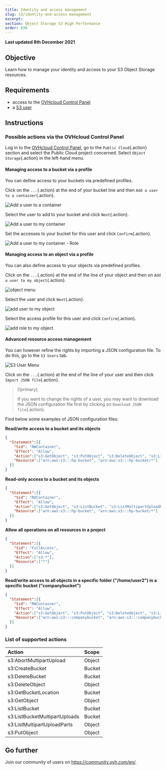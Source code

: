 ```yaml
---
title: Identity and access management
slug: s3/identity-and-access-management
excerpt:
section: Object Storage S3 High Performance
order: 030
---
```


**Last updated 8th December 2021**

## Objective

Learn how to manage your identity and access to your S3 Object Storage resources.

## Requirements

- access to the [OVHcloud Control Panel](https://ca.ovh.com/auth/?action=gotomanager&from=https://www.ovh.com/ca/en/&ovhSubsidiary=ca)
- a [S3 user](https://docs.ovh.com/ca/en/storage/s3/getting-started-with-s3/)

## Instructions

### Possible actions via the OVHcloud Control Panel

Log in to the [OVHcloud Control Panel](https://ca.ovh.com/auth/?action=gotomanager&from=https://www.ovh.com/ca/en/&ovhSubsidiary=ca), go to the `Public Cloud`{.action} section and select the Public Cloud project concerned. Select `Object Storage`{.action} in the left-hand menu.

#### Managing access to a bucket via a profile

You can define access to your buckets via predefined profiles.

Click on the `...`{.action} at the end of your bucket line and then `Add a user to a container`{.action}.

![Add a user to a container](images/HighPerf-Identity-and-Access-Management-20211110113315479.png)

Select the user to add to your bucket and click `Next`{.action}.

![Add a user to my container](images/HighPerf-Identity-and-Access-Management-20211110113404779.png)

Set the accesses to your bucket for this user and click `Confirm`{.action}.

![Add a user to my container - Role](images/HighPerf-Identity-and-Access-Management-20211110113419531.png)

#### Managing access to an object via a profile

You can also define access to your objects via predefined profiles.

Click on the `...`{.action} at the end of the line of your object and then on `Add a user to my object`{.action}.

![object menu](images/HighPerf-Identity-and-Access-Management-20211110120219742.png)

Select the user and click `Next`{.action}.

![add user to my object](images/HighPerf-Identity-and-Access-Management-20211110120309990.png)

Select the access profile for this user and click `Confirm`{.action}.

![add role to my object](images/HighPerf-Identity-and-Access-Management-20211110120401943.png)

#### Advanced resource access management

You can however refine the rights by importing a JSON configuration file. To do this, go to the `S3 Users` tab.

![S3 User Menu](images/HighPerf-Identity-and-Access-Management-20211110113756874.png)

Click on the `...`{.action} at the end of the line of your user and then click `Import JSON file`{.action}.

> [!primary]
>
> If you want to change the rights of a user, you may want to download the JSON configuration file first by clicking on `Download JSON file`{.action}.
>

Find below some examples of JSON configuration files:

**Read/write access to a bucket and its objects**

```json
{
  "Statement":[{
    "Sid": "RWContainer",
    "Effect": "Allow",
    "Action":["s3:GetObject", "s3:PutObject", "s3:DeleteObject", "s3:ListBucket", "s3:ListMultipartUploadParts", "s3:ListBucketMultipartUploads", "s3:AbortMultipartUpload", "s3:GetBucketLocation"],
    "Resource":["arn:aws:s3:::hp-bucket", "arn:aws:s3:::hp-bucket/*"]
  }]
}
```

**Read-only access to a bucket and its objects**

```json
{
  "Statement":[{
    "Sid": "ROContainer",
    "Effect": "Allow",
    "Action":["s3:GetObject", "s3:ListBucket", "s3:ListMultipartUploadParts", "s3:ListBucketMultipartUploads"],
    "Resource":["arn:aws:s3:::hp-bucket", "arn:aws:s3:::hp-bucket/*"]
  }]
}
```

**Allow all operations on all resources in a project**

```json
{
  "Statement":[{
    "Sid": "FullAccess",
    "Effect": "Allow",
    "Action":["s3:*"],
    "Resource":["*"]
  }]
}
```

**Read/write access to all objects in a specific folder ("/home/user2") in a specific bucket ("companybucket")**

```json
{
  "Statement":[{
    "Sid": "RWContainer",
    "Effect": "Allow",
    "Action":["s3:GetObject", "s3:PutObject", "s3:DeleteObject", "s3:ListBucket", "s3:ListMultipartUploadParts", "s3:ListBucketMultipartUploads", "s3:AbortMultipartUpload", "s3:GetBucketLocation"],
    "Resource":["arn:aws:s3:::companybucket", "arn:aws:s3:::companybucket/home/user2/*"]
  }]
}
```

### List of supported actions

| Action  | Scope  |
|:--|:--|
| s3:AbortMultipartUpload | Object |
| s3:CreateBucket | Bucket |
| s3:DeleteBucket | Bucket |
| s3:DeleteObject | Object |
| s3:GetBucketLocation | Bucket |
| s3:GetObject | Object |
| s3:ListBucket | Bucket |
| s3:ListBucketMultipartUploads | Bucket |
| s3:ListMultipartUploadParts | Object |
| s3:PutObject | Object |

## Go further

Join our community of users on <https://community.ovh.com/en/>.
